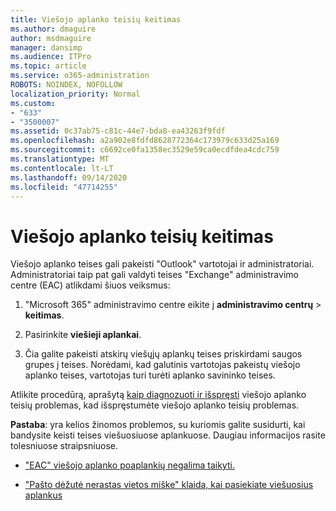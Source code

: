 ```yaml
---
title: Viešojo aplanko teisių keitimas
ms.author: dmaguire
author: msdmaguire
manager: dansimp
ms.audience: ITPro
ms.topic: article
ms.service: o365-administration
ROBOTS: NOINDEX, NOFOLLOW
localization_priority: Normal
ms.custom:
- "633"
- "3500007"
ms.assetid: 0c37ab75-c81c-44e7-bda8-ea43263f9fdf
ms.openlocfilehash: a2a902e8fdfd8628772364c173979c633d25a169
ms.sourcegitcommit: c6692ce0fa1358ec3529e59ca0ecdfdea4cdc759
ms.translationtype: MT
ms.contentlocale: lt-LT
ms.lasthandoff: 09/14/2020
ms.locfileid: "47714255"
---
```

# <a name="changing-public-folder-permissions"></a>Viešojo aplanko teisių keitimas

Viešojo aplanko teises gali pakeisti "Outlook" vartotojai ir administratoriai. Administratoriai taip pat gali valdyti teises "Exchange" administravimo centre (EAC) atlikdami šiuos veiksmus:
  
1. "Microsoft 365" administravimo centre eikite į **administravimo centrų** \> **keitimas**.

2. Pasirinkite **viešieji aplankai**.

3. Čia galite pakeisti atskirų viešųjų aplankų teises priskirdami saugos grupes į teises. Norėdami, kad galutinis vartotojas pakeistų viešojo aplanko teises, vartotojas turi turėti aplanko savininko teises.

Atlikite procedūrą, aprašytą [kaip diagnozuoti ir išspręsti](https://docs.microsoft.com/exchange/troubleshoot/public-folders/public-folder-permission-issues) viešojo aplanko teisių problemas, kad išspręstumėte viešojo aplanko teisių problemas.

**Pastaba**: yra kelios žinomos problemos, su kuriomis galite susidurti, kai bandysite keisti teises viešuosiuose aplankuose. Daugiau informacijos rasite tolesniuose straipsniuose.

- ["EAC" viešojo aplanko poaplankių negalima taikyti.](https://docs.microsoft.com/exchange/troubleshoot/public-folders/can%E2%80%99t-apply-permissions-public-folder-subfolders)

- ["Pašto dėžutė nerastas vietos miške" klaida, kai pasiekiate viešuosius aplankus](https://docs.microsoft.com/exchange/troubleshoot/public-folders/mailbox-not-found-local-forest-public-folder)
